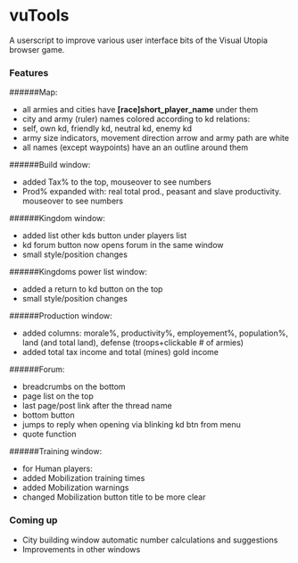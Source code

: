 # vuTools
A userscript to improve various user interface bits of the Visual Utopia browser game.
### Features
######Map:
- all armies and cities have **[race]short_player_name** under them
- city and army (ruler) names colored according to kd relations:
 - self, own kd, friendly kd, neutral kd, enemy kd
- army size indicators, movement direction arrow and army path are white
- all names (except waypoints) have an an outline around them

######Build window:
- added Tax% to the top, mouseover to see numbers
- Prod% expanded with: real total prod., peasant and slave productivity. mouseover to see numbers

######Kingdom window:
- added list other kds button under players list
- kd forum button now opens forum in the same window
- small style/position changes

######Kingdoms power list window:
- added a return to kd button on the top
- small style/position changes

######Production window:
- added columns: morale%, productivity%, employement%, population%, land
(and total land), defense (troops+clickable # of armies)
- added total tax income and total (mines) gold income

######Forum:
- breadcrumbs on the bottom
- page list on the top
- last page/post link after the thread name
- bottom button
- jumps to reply when opening via blinking kd btn from menu
- quote function

######Training window:
- for Human players:
 - added Mobilization training times
 - added Mobilization warnings
 - changed Mobilization button title to be more clear

### Coming up
- City building window automatic number calculations and suggestions
- Improvements in other windows